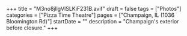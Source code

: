 +++
title = "M3no8jllgVlSLKiF231B.avif"
draft = false
tags = ["Photos"]
categories = ["Pizza Time Theatre"]
pages = ["Champaign, IL (1036 Bloomington Rd)"]
startDate = ""
description = "Champaign's exterior before closure."
+++
